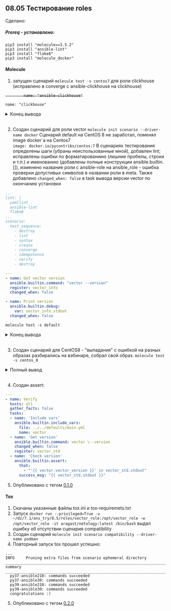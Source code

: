 ## 08.05 Тестирование roles

Сделано:

##### Prereq - установлено:
```shell
pip3 install "molecule==3.5.2"
pip3 install "ansible-lint"
pip3 install "flake8"
pip3 install "molecule_docker"
```
#### Molecule
1) запущен сценарий ```molecule test -s centos7``` для роли clickhouse (исправлено в converge с ansible-clickhouse на clickhouse)

<s>

```
        name: "ansible-clickhouse"
```

</s>

```name: "clickhouse" ```

<details>
        <summary> Конец вывода </summary>

```shell
....

TASK [clickhouse : Config | Create database config] ****************************
skipping: [centos_7] => (item={'name': 'testu1'}) 
skipping: [centos_7] => (item={'name': 'testu2'}) 
skipping: [centos_7] => (item={'name': 'testu3'}) 
skipping: [centos_7] => (item={'name': 'testu4', 'state': 'absent'}) 

TASK [clickhouse : include_tasks] **********************************************
included: /home/vvk/dz/7.1/8.5/roles/clickhouse/tasks/configure/dict.yml for centos_7

TASK [clickhouse : Config | Generate dictionary config] ************************
ok: [centos_7]

TASK [clickhouse : include_tasks] **********************************************
skipping: [centos_7]

PLAY RECAP *********************************************************************
centos_7                   : ok=25   changed=0    unreachable=0    failed=0    skipped=9    rescued=0    ignored=0

INFO     Idempotence completed successfully.
INFO     Running centos_7 > side_effect
WARNING  Skipping, side effect playbook not configured.
INFO     Running centos_7 > verify
INFO     Running Ansible Verifier

PLAY [Verify] ******************************************************************

TASK [Example assertion] *******************************************************
ok: [centos_7] => {
    "changed": false,
    "msg": "All assertions passed"
}

PLAY RECAP *********************************************************************
centos_7                   : ok=1    changed=0    unreachable=0    failed=0    skipped=0    rescued=0    ignored=0

INFO     Verifier completed successfully.
INFO     Running centos_7 > cleanup
WARNING  Skipping, cleanup playbook not configured.
INFO     Running centos_7 > destroy

PLAY [Destroy] *****************************************************************

TASK [Destroy molecule instance(s)] ********************************************
changed: [localhost] => (item=centos_7)

TASK [Wait for instance(s) deletion to complete] *******************************
FAILED - RETRYING: [localhost]: Wait for instance(s) deletion to complete (300 retries left).
changed: [localhost] => (item=centos_7)

TASK [Delete docker networks(s)] ***********************************************

PLAY RECAP *********************************************************************
localhost                  : ok=2    changed=2    unreachable=0    failed=0    skipped=1    rescued=0    ignored=0

INFO     Pruning extra files from scenario ephemeral directory
```

</details>

<br>

2) Создан сценарий для роли vector ```molecule init scenario --driver-name docker```
Сценарий default на CentOS 8 не заработал, поменял image docker`а на Centos7 \
```image: docker.io/pycontribs/centos:7```
В сценариях тестирования определены шаги (убраны неиспользованные мной), добавлен lint; исправлены ошибки по форматированиию (лишние пробелы, строки и т.п.) и именованию (добавлены полные конструкции ansible.builtin.[]), изменено название роли с ansible-role на ansible_role - ошибка проверки допустивых символов в названии роли в meta. Также добавлено ```changed_when: false``` в task вывода версии vector по окончанию установки

```yaml
...
lint: |
  yamllint .
  ansible-lint
  flake8
...
scenario:
  test_sequence:
    - destroy
    - lint
    - syntax
    - create
    - converge
    - idempotence
    - verify
    - destroy

```

```yaml
---
- name: Get vector version
  ansible.builtin.command: "vector --version"
  register: vector_info
  changed_when: false

- name: Print version
  ansible.builtin.debug:
    var: vector_info.stdout
  changed_when: false
```

```molecule test -s default```

<details>
      <summary> Конец вывода </summary>

```shell
....

INFO     Running default > idempotence

PLAY [Converge] ****************************************************************

TASK [Gathering Facts] *********************************************************
ok: [centos_7]

TASK [Include vector_role] *****************************************************

TASK [vector_role : Download vector rpm] ***************************************
ok: [centos_7]

TASK [vector_role : Install vector rpm] ****************************************
ok: [centos_7]

TASK [vector_role : Get vector version] ****************************************
ok: [centos_7]

TASK [vector_role : Print version] *********************************************
ok: [centos_7] => {
    "vector_info.stdout": "vector 0.22.2 (x86_64-unknown-linux-gnu 0024c92 2022-06-15)"
}

PLAY RECAP *********************************************************************
centos_7                   : ok=5    changed=0    unreachable=0    failed=0    skipped=0    rescued=0    ignored=0

INFO     Idempotence completed successfully.
INFO     Running default > verify
INFO     Running Ansible Verifier

PLAY [Verify] ******************************************************************

TASK [Include vars] ************************************************************
ok: [centos_7]

TASK [Get version] *************************************************************
ok: [centos_7]

TASK [Check version] ***********************************************************
ok: [centos_7] => {
    "changed": false,
    "msg": "vector 0.22.2 (x86_64-unknown-linux-gnu 0024c92 2022-06-15)"
}

PLAY RECAP *********************************************************************
centos_7                   : ok=3    changed=0    unreachable=0    failed=0    skipped=0    rescued=0    ignored=0

INFO     Verifier completed successfully.
INFO     Running default > destroy

PLAY [Destroy] *****************************************************************

TASK [Destroy molecule instance(s)] ********************************************
changed: [localhost] => (item=centos_7)

TASK [Wait for instance(s) deletion to complete] *******************************
FAILED - RETRYING: [localhost]: Wait for instance(s) deletion to complete (300 retries left).
changed: [localhost] => (item=centos_7)

TASK [Delete docker networks(s)] ***********************************************

PLAY RECAP *********************************************************************
localhost                  : ok=2    changed=2    unreachable=0    failed=0    skipped=1    rescued=0    ignored=0

INFO     Pruning extra files from scenario ephemeral directory

```
</details>
<br>

3) Создан сценарий для CentOS8 - "выпадания" с ошибкой на разных образах разбирались на вэбинаре, собрал свой образ.
```molecule test -s centos_8```
  <details>
      <summary> Полный вывод </summary>

```shell
INFO     centos_8 scenario test matrix: destroy, lint, syntax, create, converge, idempotence, verify, destroy
INFO     Performing prerun with role_name_check=0...
INFO     Set ANSIBLE_LIBRARY=/home/vvk/.cache/ansible-compat/e3fa2b/modules:/home/vvk/.ansible/plugins/modules:/usr/share/ansible/plugins/modules
INFO     Set ANSIBLE_COLLECTIONS_PATH=/home/vvk/.cache/ansible-compat/e3fa2b/collections:/home/vvk/.ansible/collections:/usr/share/ansible/collections
INFO     Set ANSIBLE_ROLES_PATH=/home/vvk/.cache/ansible-compat/e3fa2b/roles:/home/vvk/.ansible/roles:/usr/share/ansible/roles:/etc/ansible/roles
INFO     Using /home/vvk/.cache/ansible-compat/e3fa2b/roles/myownspace.vector_role symlink to current repository in order to enable Ansible to find the role using its expected full name.
INFO     Running centos_8 > destroy
INFO     Sanity checks: 'docker'

PLAY [Destroy] *****************************************************************

TASK [Destroy molecule instance(s)] ********************************************
changed: [localhost] => (item=centos_8)

TASK [Wait for instance(s) deletion to complete] *******************************
FAILED - RETRYING: [localhost]: Wait for instance(s) deletion to complete (300 retries left).
ok: [localhost] => (item=centos_8)

TASK [Delete docker networks(s)] ***********************************************

PLAY RECAP *********************************************************************
localhost                  : ok=2    changed=1    unreachable=0    failed=0    skipped=1    rescued=0    ignored=0

INFO     Running centos_8 > lint
WARNING: PATH altered to include /usr/bin
INFO     Running centos_8 > syntax

playbook: /home/vvk/dz/7.1/ans_try/8.5/roles/vector_role/molecule/centos_8/converge.yml
INFO     Running centos_8 > create

PLAY [Create] ******************************************************************

TASK [Log into a Docker registry] **********************************************
skipping: [localhost] => (item=None) 
skipping: [localhost]

TASK [Check presence of custom Dockerfiles] ************************************
ok: [localhost] => (item={'image': 'bambrino/centos:8', 'name': 'centos_8'})

TASK [Create Dockerfiles from image names] *************************************
changed: [localhost] => (item={'image': 'bambrino/centos:8', 'name': 'centos_8'})

TASK [Discover local Docker images] ********************************************
ok: [localhost] => (item={'diff': [], 'dest': '/home/vvk/.cache/molecule/vector_role/centos_8/Dockerfile_bambrino_centos_8', 'src': '/home/vvk/.ansible/tmp/ansible-tmp-1670407819.008274-196938-221934042038583/source', 'md5sum': 'eb299fe8a2c76b89f8302b3f8ddfbf9e', 'checksum': 'f92a8b343016d31b6400210088fa6f10b5ef8597', 'changed': True, 'uid': 1000, 'gid': 1000, 'owner': 'vvk', 'group': 'vvk', 'mode': '0600', 'state': 'file', 'size': 1046, 'invocation': {'module_args': {'src': '/home/vvk/.ansible/tmp/ansible-tmp-1670407819.008274-196938-221934042038583/source', 'dest': '/home/vvk/.cache/molecule/vector_role/centos_8/Dockerfile_bambrino_centos_8', 'mode': '0600', 'follow': False, '_original_basename': 'Dockerfile.j2', 'checksum': 'f92a8b343016d31b6400210088fa6f10b5ef8597', 'backup': False, 'force': True, 'unsafe_writes': False, 'content': None, 'validate': None, 'directory_mode': None, 'remote_src': None, 'local_follow': None, 'owner': None, 'group': None, 'seuser': None, 'serole': None, 'selevel': None, 'setype': None, 'attributes': None}}, 'failed': False, 'item': {'image': 'bambrino/centos:8', 'name': 'centos_8'}, 'ansible_loop_var': 'item', 'i': 0, 'ansible_index_var': 'i'})

TASK [Build an Ansible compatible image (new)] *********************************
ok: [localhost] => (item=molecule_local/bambrino/centos:8)

TASK [Create docker network(s)] ************************************************

TASK [Determine the CMD directives] ********************************************
ok: [localhost] => (item={'image': 'bambrino/centos:8', 'name': 'centos_8'})

TASK [Create molecule instance(s)] *********************************************
changed: [localhost] => (item=centos_8)

TASK [Wait for instance(s) creation to complete] *******************************
FAILED - RETRYING: [localhost]: Wait for instance(s) creation to complete (300 retries left).
changed: [localhost] => (item={'failed': 0, 'started': 1, 'finished': 0, 'ansible_job_id': '47955819360.197145', 'results_file': '/home/vvk/.ansible_async/47955819360.197145', 'changed': True, 'item': {'image': 'bambrino/centos:8', 'name': 'centos_8'}, 'ansible_loop_var': 'item'})

PLAY RECAP *********************************************************************
localhost                  : ok=7    changed=3    unreachable=0    failed=0    skipped=2    rescued=0    ignored=0

INFO     Running centos_8 > converge

PLAY [Converge] ****************************************************************

TASK [Gathering Facts] *********************************************************
ok: [centos_8]

TASK [Include vector-role] *****************************************************

TASK [vector_role : Download vector rpm] ***************************************
changed: [centos_8]

TASK [vector_role : Install vector rpm] ****************************************
changed: [centos_8]

TASK [vector_role : Get vector version] ****************************************
ok: [centos_8]

TASK [vector_role : Print version] *********************************************
ok: [centos_8] => {
    "vector_info.stdout": "vector 0.22.2 (x86_64-unknown-linux-gnu 0024c92 2022-06-15)"
}

PLAY RECAP *********************************************************************
centos_8                   : ok=5    changed=2    unreachable=0    failed=0    skipped=0    rescued=0    ignored=0

INFO     Running centos_8 > idempotence

PLAY [Converge] ****************************************************************

TASK [Gathering Facts] *********************************************************
ok: [centos_8]

TASK [Include vector-role] *****************************************************

TASK [vector_role : Download vector rpm] ***************************************
ok: [centos_8]

TASK [vector_role : Install vector rpm] ****************************************
ok: [centos_8]

TASK [vector_role : Get vector version] ****************************************
ok: [centos_8]

TASK [vector_role : Print version] *********************************************
ok: [centos_8] => {
    "vector_info.stdout": "vector 0.22.2 (x86_64-unknown-linux-gnu 0024c92 2022-06-15)"
}

PLAY RECAP *********************************************************************
centos_8                   : ok=5    changed=0    unreachable=0    failed=0    skipped=0    rescued=0    ignored=0

INFO     Idempotence completed successfully.
INFO     Running centos_8 > verify
INFO     Running Ansible Verifier

PLAY [Verify] ******************************************************************

TASK [Include vars] ************************************************************
ok: [centos_8]

TASK [Get version] *************************************************************
ok: [centos_8]

TASK [Check version] ***********************************************************
ok: [centos_8] => {
    "changed": false,
    "msg": "vector 0.22.2 (x86_64-unknown-linux-gnu 0024c92 2022-06-15)"
}

PLAY RECAP *********************************************************************
centos_8                   : ok=3    changed=0    unreachable=0    failed=0    skipped=0    rescued=0    ignored=0

INFO     Verifier completed successfully.
INFO     Running centos_8 > destroy

PLAY [Destroy] *****************************************************************

TASK [Destroy molecule instance(s)] ********************************************
changed: [localhost] => (item=centos_8)

TASK [Wait for instance(s) deletion to complete] *******************************
FAILED - RETRYING: [localhost]: Wait for instance(s) deletion to complete (300 retries left).
changed: [localhost] => (item=centos_8)

TASK [Delete docker networks(s)] ***********************************************

PLAY RECAP *********************************************************************
localhost                  : ok=2    changed=2    unreachable=0    failed=0    skipped=1    rescued=0    ignored=0

INFO     Pruning extra files from scenario ephemeral directory

```
</details>
<br>

4) Создан assert:
```yaml
---
- name: Verify
  hosts: all
  gather_facts: false
  tasks:
  - name: 'Include vars'
    ansible.builtin.include_vars:
      file: ../../defaults/main.yml
      name: vector
  - name: 'Get version'
    ansible.builtin.command: vector \--version
    changed_when: false
    register: vector_std
  - name: 'Check version'
    ansible.builtin.assert:
      that:
        - "'{{ vector.vector_version }}' in vector_std.stdout"
      success_msg: "{{ vector_std.stdout }}"
```

5) Опубликовано с тегом <a href="https://github.com/Bambrino/vector_role/tree/0.1.0">0.1.0</a>

#### Tox

1) Скачаны указанные файлы tox.ini и tox-requiremets.txt
2) Запуск ```docker run --privileged=True -v ~/dz/7.1/ans_try/8.5/roles/vector_role:/opt/vector_role -w /opt/vector_role -it aragast/netology:latest /bin/bash``` выдал ошибку об отсутствии сценария compatibility
3) Создан сценарий ```molecule init scenario compatibility --driver-name podman```
4) Повторный запуск tox прошел успешно:
```shell
...
INFO     Pruning extra files from scenario ephemeral directory
______________________________________________________________________________________ summary _______________________________________________________________________________________
  py37-ansible210: commands succeeded
  py37-ansible30: commands succeeded
  py39-ansible210: commands succeeded
  py39-ansible30: commands succeeded
  congratulations :)
```
5) Опубликовано с тегом <a href="https://github.com/Bambrino/vector_role/tree/0.2.0">0.2.0</a>
